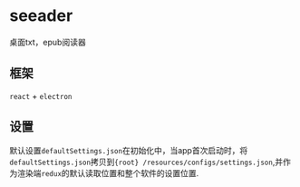# seeader

桌面txt，epub阅读器

## 框架
`react` + `electron`

## 设置

默认设置`defaultSettings.json`在初始化中，当app首次启动时，将`defaultSettings.json`拷贝到`{root}
/resources/configs/settings.json`,并作为渲染端`redux`的默认读取位置和整个软件的设置位置.
